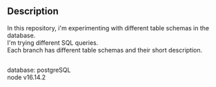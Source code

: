 ## Description

In this repository, i'm experimenting with different table schemas in the database.  
I'm trying different SQL queries.  
Each branch has different table schemas and their short description.

##

database: postgreSQL  
node v16.14.2
